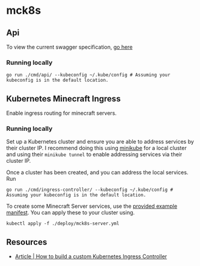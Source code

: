 # mck8s

## Api

To view the current swagger specification, [go here](https://editor.swagger.io/?url=https://raw.githubusercontent.com/AbandonTech/mck8s/main/api/openapi.yaml)


### Running locally

```shell
go run ./cmd/api/ --kubeconfig ~/.kube/config # Assuming your kubeconfig is in the default location.
```

## Kubernetes Minecraft Ingress

Enable ingress routing for minecraft servers.

### Running locally

Set up a Kubernetes cluster and ensure you are able to address services by their cluster IP. I recommend doing this
using [minikube](https://minikube.sigs.k8s.io/docs/start/) for a local cluster and using their `minikube tunnel` to
enable addressing services via their cluster IP.

Once a cluster has been created, and you can address the local services. Run 
```shell
go run ./cmd/ingress-controller/ --kubeconfig ~/.kube/config # Assuming your kubeconfig is in the default location.
```

To create some Minecraft Server services, use the [provided example manifest](deploy/local/mck8s-server.yml). You can apply
these to your cluster using.
```shell
kubectl apply -f ./deploy/mck8s-server.yml
```


## Resources

- [Article | How to build a custom Kubernetes Ingress Controller](https://www.doxsey.net/blog/how-to-build-a-custom-kubernetes-ingress-controller-in-go/)
